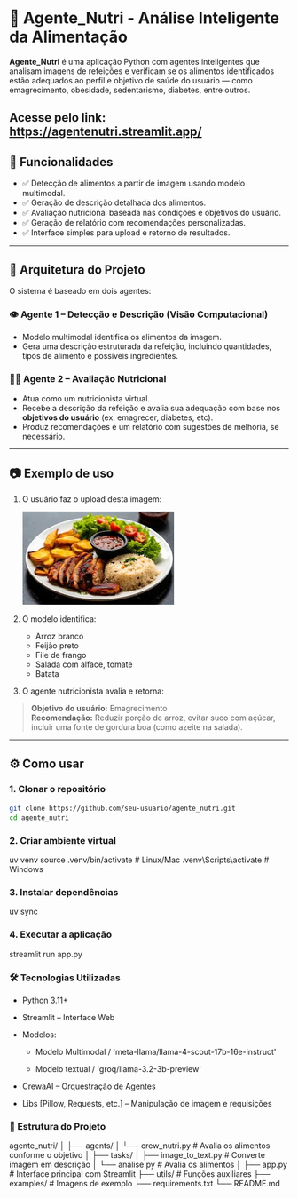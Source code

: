# 🥗 Agente_Nutri - Análise Inteligente da Alimentação

**Agente_Nutri** é uma aplicação Python com agentes inteligentes que analisam imagens de refeições e verificam se os alimentos identificados estão adequados ao perfil e objetivo de saúde do usuário — como emagrecimento, obesidade, sedentarismo, diabetes, entre outros.

Acesse pelo link: https://agentenutri.streamlit.app/
---

## 🚀 Funcionalidades

- ✅ Detecção de alimentos a partir de imagem usando modelo multimodal.
- ✅ Geração de descrição detalhada dos alimentos.
- ✅ Avaliação nutricional baseada nas condições e objetivos do usuário.
- ✅ Geração de relatório com recomendações personalizadas.
- ✅ Interface simples para upload e retorno de resultados.

---

## 🧠 Arquitetura do Projeto

O sistema é baseado em dois agentes:

### 👁️ Agente 1 – Detecção e Descrição (Visão Computacional)
- Modelo multimodal identifica os alimentos da imagem.
- Gera uma descrição estruturada da refeição, incluindo quantidades, tipos de alimento e possíveis ingredientes.

### 🧑‍⚕️ Agente 2 – Avaliação Nutricional
- Atua como um nutricionista virtual.
- Recebe a descrição da refeição e avalia sua adequação com base nos **objetivos do usuário** (ex: emagrecer, diabetes, etc).
- Produz recomendações e um relatório com sugestões de melhoria, se necessário.

---

## 📷 Exemplo de uso

1. O usuário faz o upload desta imagem:

   ![Exemplo de prato](img/prato.png)

2. O modelo identifica:
   - Arroz branco
   - Feijão preto
   - File de frango
   - Salada com alface, tomate
   - Batata

3. O agente nutricionista avalia e retorna:

> **Objetivo do usuário:** Emagrecimento  
> **Recomendação:** Reduzir porção de arroz, evitar suco com açúcar, incluir uma fonte de gordura boa (como azeite na salada).

---

## ⚙️ Como usar

### 1. Clonar o repositório

```bash
git clone https://github.com/seu-usuario/agente_nutri.git
cd agente_nutri

```
### 2. Criar ambiente virtual
uv venv
source .venv/bin/activate  # Linux/Mac
.venv\Scripts\activate      # Windows

### 3. Instalar dependências
uv sync

### 4. Executar a aplicação
streamlit run app.py

### 🛠️ Tecnologias Utilizadas
- Python 3.11+

- Streamlit – Interface Web

- Modelos:

  - Modelo Multimodal / 'meta-llama/llama-4-scout-17b-16e-instruct'

  - Modelo textual /  'groq/llama-3.2-3b-preview'

- CrewaAI – Orquestração de Agentes

- Libs [Pillow, Requests, etc.] – Manipulação de imagem e requisições



### 📁 Estrutura do Projeto

agente_nutri/
│
├── agents/
│ └── crew_nutri.py # Avalia os alimentos conforme o objetivo
│
├── tasks/
│ ├── image_to_text.py # Converte imagem em descrição
│ └── analise.py # Avalia os alimentos
│
├── app.py # Interface principal com Streamlit
├── utils/ # Funções auxiliares
├── examples/ # Imagens de exemplo
├── requirements.txt
└── README.md







